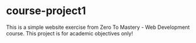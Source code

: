 # course-project1
This is a simple website exercise from Zero To Mastery - Web Development course. This project is for academic objectives only!
